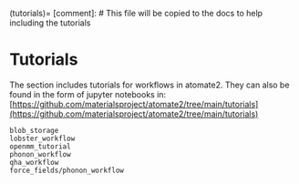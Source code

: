 (tutorials)=
[comment]: # This file will be copied to the docs to help including the tutorials
# Tutorials

The section includes tutorials for workflows in atomate2.
They can also be found in the form of jupyter notebooks in:
[https://github.com/materialsproject/atomate2/tree/main/tutorials](https://github.com/materialsproject/atomate2/tree/main/tutorials)

```{toctree}
blob_storage
lobster_workflow
openmm_tutorial
phonon_workflow
qha_workflow
force_fields/phonon_workflow
```
